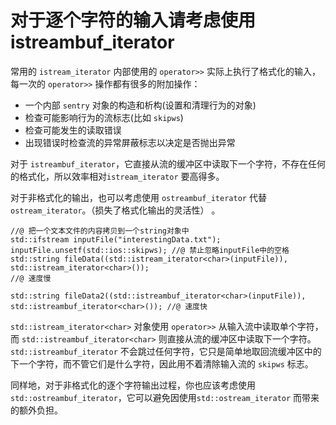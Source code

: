 # 对于逐个字符的输入请考虑使用istreambuf_iterator

常用的 `istream_iterator` 内部使用的 `operator>>` 实际上执行了格式化的输入，每一次的 `operator>>` 操作都有很多的附加操作：

- 一个内部 `sentry` 对象的构造和析构(设置和清理行为的对象)
- 检查可能影响行为的流标志(比如 `skipws`)
- 检查可能发生的读取错误
- 出现错误时检查流的异常屏蔽标志以决定是否抛出异常

对于 `istreambuf_iterator`，它直接从流的缓冲区中读取下一个字符，不存在任何的格式化，所以效率相对`istream_iterator` 要高得多。

对于非格式化的输出，也可以考虑使用 `ostreambuf_iterator` 代替 `ostream_iterator`。（损失了格式化输出的灵活性） 。

```
//@ 把一个文本文件的内容拷贝到一个string对象中
std::ifstream inputFile("interestingData.txt");
inputFile.unsetf(std::ios::skipws); //@ 禁止忽略inputFile中的空格
std::string fileData((std::istream_iterator<char>(inputFile)), std::istream_iterator<char>()); 
//@ 速度慢

std::string fileData2((std::istreambuf_iterator<char>(inputFile)), std::istreambuf_iterator<char>()); //@ 速度快
```

`std::istream_iterator<char>` 对象使用 `operator>>` 从输入流中读取单个字符，而 `std::istreambuf_iterator<char>` 则直接从流的缓冲区中读取下一个字符。`std::istreambuf_iterator` 不会跳过任何字符，它只是简单地取回流缓冲区中的下一个字符，而不管它们是什么字符，因此用不着清除输入流的 `skipws` 标志。

同样地，对于非格式化的逐个字符输出过程，你也应该考虑使用 `std::ostreambuf_iterator`，它可以避免因使用`std::ostream_iterator` 而带来的额外负担。







